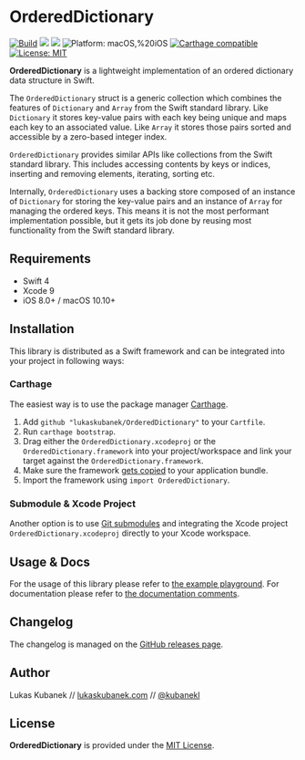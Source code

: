 # OrderedDictionary

[![](https://img.shields.io/travis/lukaskubanek/OrderedDictionary.svg?style=flat-square "Build")](https://travis-ci.org/lukaskubanek/OrderedDictionary) [![](https://img.shields.io/badge/release-v1.0.0-blue.svg?style=flat-square)](https://github.com/lukaskubanek/OrderedDictionary/releases) [![](https://img.shields.io/badge/Swift-4.0-orange.svg?style=flat-square)](https://developer.apple.com/swift/ "Swift 4") ![](https://img.shields.io/badge/platform-macOS,%20iOS-yellowgreen.svg?style=flat-square "Platform: macOS,%20iOS") [![](https://img.shields.io/badge/Carthage-compatible-4BC51D.svg?style=flat-square "Carthage compatible")](https://github.com/Carthage/Carthage) [![](https://img.shields.io/badge/license-MIT-lightgrey.svg?style=flat-square "License: MIT")](LICENSE.md)

**OrderedDictionary** is a lightweight implementation of an ordered dictionary data structure in Swift.

The `OrderedDictionary` struct is a generic collection which combines the features of `Dictionary` and `Array` from the Swift standard library. Like `Dictionary` it stores key-value pairs with each key being unique and maps each key to an associated value. Like `Array` it stores those pairs sorted and accessible by a zero-based integer index.

`OrderedDictionary` provides similar APIs like collections from the Swift standard library. This includes accessing contents by keys or indices, inserting and removing elements, iterating, sorting etc.

Internally, `OrderedDictionary` uses a backing store composed of an instance of `Dictionary` for storing the key-value pairs and an instance of `Array` for managing the ordered keys. This means it is not the most performant implementation possible, but it gets its job done by reusing most functionality from the Swift standard library.

## Requirements

- Swift 4
- Xcode 9
- iOS 8.0+ / macOS 10.10+

## Installation

This library is distributed as a Swift framework and can be integrated into your project in following ways:

### Carthage

The easiest way is to use the package manager [Carthage](https://github.com/Carthage/Carthage).

1. Add `github "lukaskubanek/OrderedDictionary"` to your `Cartfile`.
2. Run `carthage bootstrap`.
3. Drag either the `OrderedDictionary.xcodeproj` or the `OrderedDictionary.framework` into your project/workspace and link your target against the `OrderedDictionary.framework`.
4. Make sure the framework [gets copied](https://github.com/Carthage/Carthage#adding-frameworks-to-an-application) to your application bundle.
5. Import the framework using `import OrderedDictionary`.

### Submodule & Xcode Project

Another option is to use [Git submodules](http://git-scm.com/book/en/v2/Git-Tools-Submodules) and integrating the Xcode project `OrderedDictionary.xcodeproj` directly to your Xcode workspace.

## Usage & Docs

For the usage of this library please refer to [the example playground](Playgrounds/OrderedDictionary.playground/Contents.swift). For documentation please refer to [the documentation comments](Sources/OrderedDictionary.swift).

## Changelog

The changelog is managed on the [GitHub releases page](https://github.com/lukaskubanek/OrderedDictionary/releases).

## Author

Lukas Kubanek // [lukaskubanek.com](http://lukaskubanek.com) // [@kubanekl](https://twitter.com/kubanekl)

## License

**OrderedDictionary** is provided under the [MIT License](LICENSE.md).
